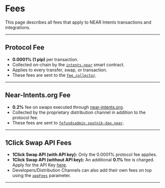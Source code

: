 # Fees

This page describes all fees that apply to NEAR Intents transactions and integrations.

---

## Protocol Fee

* **0.0001% (1 pip)** per transaction.
* Collected on-chain by the [`intents.near`](https://nearblocks.io/address/intents.near) smart contract.
* Applies to every transfer, swap, or transaction.
* These fees are sent to the [`fee_collector`](https://near-intents.org/account?user=near:7066024d3f20f94de601c003163367873cca78507eeca4df66d9be645f197f05).


---

## Near-Intents.org Fee

* **0.2%** fee on swaps executed through [near-intents.org](https://near-intents.org).
* Collected by the proprietary distribution channel in addition to the protocol fee.
* These fees are sent to [`fefundsadmin.sputnik-dao.near`](https://nearblocks.io/address/fefundsadmin.sputnik-dao.near).

---

## 1Click Swap API Fees

* **1Click Swap API (with API key):** Only the 0.0001% protocol fee applies.
* **1Click Swap API (without API key):** An additional **0.1%** fee is charged. Apply for the API Key [here](https://docs.google.com/forms/d/e/1FAIpQLSdrSrqSkKOMb_a8XhwF0f7N5xZ0Y5CYgyzxiAuoC2g4a2N68g/viewform).
* Developers/Distribution Channels can also add their own fees on top using the [`appFees`](https://docs.near-intents.org/near-intents/integration/distribution-channels/1click-app-fees-calculation) parameter.

---
